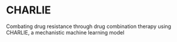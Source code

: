 # CHARLIE

Combating drug resistance through drug combination therapy using CHARLIE, a mechanistic machine learning model
